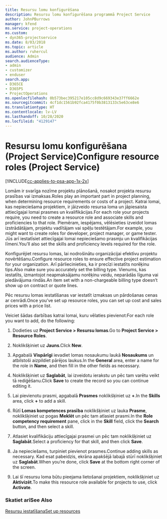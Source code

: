 ```yaml
---
title: Resursu lomu konfigurēšana
description: Resursu lomu konfigurēšana programmā Project Service
author: JohnPBurrows
manager: kfend
ms.service: project-operations
ms.custom:
- dyn365-projectservice
ms.date: 8/03/2018
ms.topic: article
ms.author: ruhercul
audience: Admin
search.audienceType:
- admin
- customizer
- enduser
search.app:
- D365CE
- D365PS
- ProjectOperations
ms.openlocfilehash: 0b573bec395217e105cc8d9c669343e37ff6662e
ms.sourcegitcommit: 4cf1dc1561b92fca4175f0b3813133c5e63ce8e6
ms.translationtype: HT
ms.contentlocale: lv-LV
ms.lasthandoff: 10/28/2020
ms.locfileid: "4129147"
---
```

# <a name="configure-resource-roles-project-service"></a><span data-ttu-id="edb10-103">Resursu lomu konfigurēšana (Project Service)</span><span class="sxs-lookup"><span data-stu-id="edb10-103">Configure resource roles (Project Service)</span></span>

[!INCLUDE[cc-applies-to-psa-app-1x-2x](../includes/cc-applies-to-psa-app-1x-2x.md)]

<span data-ttu-id="edb10-104">Lomām ir svarīga nozīme projektu plānošanā, nosakot projekta resursu prasības vai izmaksas.</span><span class="sxs-lookup"><span data-stu-id="edb10-104">Roles play an important part in project planning, when determining resource requirements or costs of a project.</span></span> <span data-ttu-id="edb10-105">Katrai lomai, kas nepieciešama projektiem, ir jāizveido resursa loma un jāpiesaista attiecīgajai lomai prasmes un kvalifikācijas.</span><span class="sxs-lookup"><span data-stu-id="edb10-105">For each role your projects require, you need to create a resource role and associate skills and proficiencies to that role.</span></span> <span data-ttu-id="edb10-106">Piemēram, iespējams, vēlēsieties izveidot lomas izstrādātājam, projektu vadītājam vai spēļu testētājam.</span><span class="sxs-lookup"><span data-stu-id="edb10-106">For example, you might want to create roles for developer, project manager, or game tester.</span></span> <span data-ttu-id="edb10-107">Jūs arī iestatīsiet attiecīgajai lomai nepieciešamo prasmju un kvalifikācijas līmeni.</span><span class="sxs-lookup"><span data-stu-id="edb10-107">You’ll also set the skills and proficiency levels required for the role.</span></span>  
  
 <span data-ttu-id="edb10-108">Konfigurējiet resursu lomas, lai nodrošinātu organizācijai efektīvu projektu novērtēšanu.</span><span class="sxs-lookup"><span data-stu-id="edb10-108">Configure resource roles to ensure effective project estimation for your organization.</span></span>  <span data-ttu-id="edb10-109">Arī pārliecinieties, ka ir precīzi iestatīts norēķinu tips.</span><span class="sxs-lookup"><span data-stu-id="edb10-109">Also make sure you accurately set the billing type.</span></span> <span data-ttu-id="edb10-110">Vienums, kas iestatīts, izmantojot neapmaksājamu norēķinu veidu, neparādās līguma vai piedāvājuma rindās.</span><span class="sxs-lookup"><span data-stu-id="edb10-110">An item set with a non-chargeable billing type doesn’t show up on contract or quote lines.</span></span>  
  
 <span data-ttu-id="edb10-111">Pēc resursu lomas iestatīšanas var iestatīt izmaksas un pārdošanas cenas ar cenrādi.</span><span class="sxs-lookup"><span data-stu-id="edb10-111">Once you’ve set up resource roles, you can set up cost and sales prices with a price list.</span></span>  
  
 <span data-ttu-id="edb10-112">Veiciet šādas darbības katrai lomai, kuru vēlaties pievienot:</span><span class="sxs-lookup"><span data-stu-id="edb10-112">For each role you want to add, do the following:</span></span>  
  
1.  <span data-ttu-id="edb10-113">Dodieties uz **Project Service > Resursu lomas**.</span><span class="sxs-lookup"><span data-stu-id="edb10-113">Go to **Project Service > Resource Roles**.</span></span>  
  
2.  <span data-ttu-id="edb10-114">Noklikšķiniet uz **Jauns**.</span><span class="sxs-lookup"><span data-stu-id="edb10-114">Click **New**.</span></span>  
  
3.  <span data-ttu-id="edb10-115">Apgabalā **Vispārīgi** ievadiet lomas nosaukumu laukā **Nosaukums** un atbilstoši aizpildiet pārējos laukus.</span><span class="sxs-lookup"><span data-stu-id="edb10-115">In the **General** area, enter a name for the role in **Name**, and then fill in the other fields as necessary.</span></span>  
  
4.  <span data-ttu-id="edb10-116">Noklikšķiniet uz **Saglabāt**, lai izveidotu ierakstu un pēc tam varētu veikt tā rediģēšanu.</span><span class="sxs-lookup"><span data-stu-id="edb10-116">Click **Save** to create the record so you can continue editing it.</span></span>  
  
5.  <span data-ttu-id="edb10-117">Lai pievienotu prasmi, apgabalā **Prasmes** noklikšķiniet uz **+**.</span><span class="sxs-lookup"><span data-stu-id="edb10-117">In the **Skills** area, click **+** to add a skill.</span></span>  
  
6.  <span data-ttu-id="edb10-118">Rūtī **Lomas kompetences prasība** noklikšķiniet uz lauka **Prasme**, noklikšķiniet uz pogas **Meklēt** un pēc tam atlasiet prasmi.</span><span class="sxs-lookup"><span data-stu-id="edb10-118">In the **Role competency requirement** pane, click in the **Skill** field, click the **Search** button, and then select a skill.</span></span>  
  
7.  <span data-ttu-id="edb10-119">Atlasiet kvalifikāciju attiecīgajai prasmei un pēc tam noklikšķiniet uz **Saglabāt**.</span><span class="sxs-lookup"><span data-stu-id="edb10-119">Select a proficiency for that skill, and then click **Save**.</span></span>  
  
8.  <span data-ttu-id="edb10-120">Ja nepieciešams, turpiniet pievienot prasmes.</span><span class="sxs-lookup"><span data-stu-id="edb10-120">Continue adding skills as necessary.</span></span> <span data-ttu-id="edb10-121">Kad esat pabeidzis, ekrāna apakšējā labajā stūrī noklikšķiniet uz **Saglabāt**.</span><span class="sxs-lookup"><span data-stu-id="edb10-121">When you’re done, click **Save** at the bottom right corner of the screen.</span></span>  
  
9. <span data-ttu-id="edb10-122">Lai šī resursu loma būtu pieejama lietošanai projektiem, noklikšķiniet uz **Aktivizēt**.</span><span class="sxs-lookup"><span data-stu-id="edb10-122">To make this resource role available for projects to use, click **Activate**.</span></span>  
  
### <a name="see-also"></a><span data-ttu-id="edb10-123">Skatiet arī</span><span class="sxs-lookup"><span data-stu-id="edb10-123">See Also</span></span>  
 [<span data-ttu-id="edb10-124">Resursu iestatīšana</span><span class="sxs-lookup"><span data-stu-id="edb10-124">Set up resources</span></span>](../psa/set-up-resources.md)

